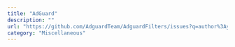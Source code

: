```yaml
---
title: "AdGuard"
description: ""
url: "https://github.com/AdguardTeam/AdguardFilters/issues?q=author%3Ayokoffing"
category: "Miscellaneous"
---
```

